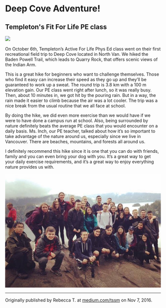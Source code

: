 # Deep Cove Adventure!
## Templeton's Fit For Life PE class

![](https://www.vancouvertrails.com/images/photos/quarry-rock-5.jpg)

<div>
<p class="firstBold"><span id="firstBold">On October 6th, Templeton’s Active For Life </span>Phys Ed class went on their first recreational field trip to Deep Cove located in North Van. We hiked the Baden Powell Trail, which leads to Quarry Rock, that offers scenic views of the Indian Arm.
</p>
<p>
This is a great hike for beginners who want to challenge themselves. Those who find it easy can increase their speed as they go up and they’ll be guaranteed to work up a sweat. The round trip is 3.8 km with a 100 m elevation gain. Our PE class went right after lunch, so it was really busy. Then, about 10 minutes in, we got hit by the pouring rain. But in a way, the rain made it easier to climb because the air was a lot cooler. The trip was a nice break from the usual routine that we all face at school. 
</p>
<p>
By doing the hike, we did even more exercise than we would have if we were to have done a campus run at school. Also, being surrounded by nature definitely beats the average PE class that you would encounter on a daily basis. Ms. Inch, our PE teacher, talked about how it’s so important to take advantage of the nature around us, especially since we live in Vancouver. There are beaches, mountains, and forests all around us. 
</p>
<p>
I definitely recommend this hike since it is one that you can do with friends, family and you can even bring your dog with you. It’s a great way to get your daily exercise requirements, and it’s a great way to enjoy everything nature provides us with.
</p>
</div>

![](assets/fit-for-life-deep-cove.jpg)

___

Originally published by Rebecca T. at [medium.com/tssm](https://medium.com/tssm/deep-cove-adventure-1d656573ad83#.7coedl1z2) on Nov 7, 2016.

